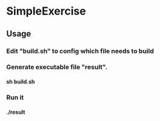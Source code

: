 # SimpleExercise

## Usage

### Edit "build.sh" to config which file needs to build
### Generate executable file "result".
#### sh build.sh
### Run it
#### ./result
